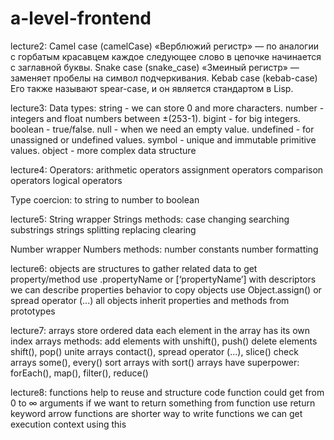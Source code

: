 # a-level-frontend
lecture2:
Camel case (camelCase)
«Верблюжий регистр» — по аналогии с горбатым красавцем каждое следующее слово в цепочке начинается с заглавной буквы.
Snake case (snake_case)
«Змеиный регистр» — заменяет пробелы на символ подчеркивания.
Kebab case (kebab-case)
Его также называют spear-case, и он является стандартом в Lisp.

lecture3:
Data types:
string - we can store 0 and more characters.
number -  integers and float numbers between ±(253-1).
bigint - for big integers.
boolean - true/false.
null -  when we need an empty value.
undefined - for unassigned or undefined values.
symbol - unique and immutable primitive values.
object - more complex data structure

lecture4:
Operators:
arithmetic operators
assignment operators
comparison operators
logical operators

Type coercion:
to string
to number
to boolean

lecture5:
String wrapper
Strings methods:
case changing
searching substrings
strings splitting
replacing
clearing

Number wrapper
Numbers methods:
number constants
number formatting

lecture6:
objects are structures to gather related data
to get property/method use .propertyName or [‘propertyName’]
with descriptors we can describe properties behavior
to copy objects use Object.assign() or spread operator (...)
all objects inherit properties and methods from prototypes

lecture7:
arrays store ordered data
each element in the array has its own index
arrays methods:
add elements with unshift(), push()
delete elements shift(), pop()
unite arrays contact(), spread operator (...), slice()
check arrays some(), every()
sort arrays with sort()
arrays have superpower: forEach(), map(), filter(), reduce()

lecture8:
functions help to reuse and structure code
function could get from 0 to ∞ arguments
if we want to return something from function use return keyword
arrow functions are shorter way to write functions
we can get execution context using this

